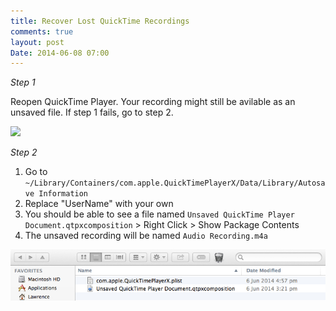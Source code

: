 ```yaml
---
title: Recover Lost QuickTime Recordings
comments: true
layout: post
Date: 2014-06-08 07:00
---
```


*Step 1*

Reopen QuickTime Player. Your recording might still be avilable as an unsaved file. If step 1 fails, go to step 2. 

<img src="QuickTime-window.jpg">

*Step 2*

1. Go to `~/Library/Containers/com.apple.QuickTimePlayerX/Data/Library/Autosave Information`
2. Replace "UserName" with your own
3. You should be able to see a file named `Unsaved QuickTime Player Document.qtpxcomposition` > Right Click > Show Package Contents
4. The unsaved recording will be named `Audio Recording.m4a`

<img src="img/QuickTime-Lost-Recording.jpg">